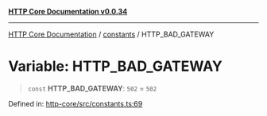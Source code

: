 [**HTTP Core Documentation v0.0.34**](../../README.md)

***

[HTTP Core Documentation](../../modules.md) / [constants](../README.md) / HTTP\_BAD\_GATEWAY

# Variable: HTTP\_BAD\_GATEWAY

> `const` **HTTP\_BAD\_GATEWAY**: `502` = `502`

Defined in: [http-core/src/constants.ts:69](https://github.com/stonemjs/http-core/blob/fb38b6d1cb0bd2bb4e252ff611571ec3c006aa1e/src/constants.ts#L69)
